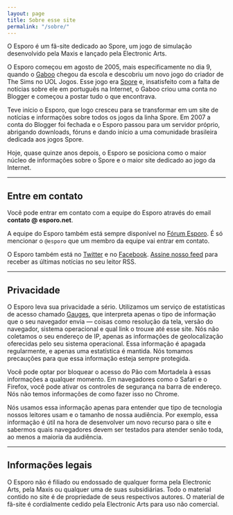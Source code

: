 ```yaml
---
layout: page
title: Sobre esse site
permalink: "/sobre/"
---
```


O Esporo é um fã-site dedicado ao Spore, um jogo de simulação desenvolvido pela Maxis e lançado pela Electronic Arts.

O Esporo começou em agosto de 2005, mais especificamente no dia 9, quando o [Gaboo](https://forum.esporo.net/u/gaboo) chegou da escola e descobriu um novo jogo do criador de The Sims no UOL Jogos. Esse jogo era [Spore](/jogos/spore/) e, insatisfeito com a falta de notícias sobre ele em português na Internet, o Gaboo criou uma conta no Blogger e começou a postar tudo o que encontrava.

Teve início o Esporo, que logo cresceu para se transformar em um site de notícias e informações sobre todos os jogos da linha Spore. Em 2007 a conta do Blogger foi fechada e o Esporo passou para um servidor próprio, abrigando downloads, fóruns e dando início a uma comunidade brasileira dedicada aos jogos Spore.

Hoje, quase quinze anos depois, o Esporo se posiciona como o maior núcleo de informações sobre o Spore e o maior site dedicado ao jogo da Internet.

---

## Entre em contato

Você pode entrar em contato com a equipe do Esporo através do email **contato @ esporo.net**.

A equipe do Esporo também está sempre disponível no [Fórum Esporo](https://forum.esporo.net/). É só mencionar o `@esporo` que um membro da equipe vai entrar em contato.

O Esporo também está no [Twitter](https://twitter.com/esporo) e no [Facebook](https://www.facebook.com/esporo). [Assine nosso feed](/feed.xml) para receber as últimas notícias no seu leitor RSS.

---

## Privacidade

O Esporo leva sua privacidade a sério. Utilizamos um serviço de estatísticas de acesso chamado [Gauges](https://gaug.es/), que interpreta apenas o tipo de informação que o seu navegador envia — coisas como resolução da tela, versão do navegador, sistema operacional e qual link o trouxe até esse site. Nós não coletamos o seu endereço de IP, apenas as informações de geolocalização oferecidas pelo seu sistema operacional. Essa informação é apagada regularmente, e apenas uma estatística é mantida. Nós tomamos precauções para que essa informação esteja sempre protegida.

Você pode optar por bloquear o acesso do Pão com Mortadela à essas informações a qualquer momento. Em navegadores como o Safari e o Firefox, você pode ativar os controles de segurança na barra de endereço. Nós não temos informações de como fazer isso no Chrome.

Nós usamos essa informação apenas para entender que tipo de tecnologia nossos leitores usam e o tamanho de nossa audiência. Por exemplo, essa informação é útil na hora de desenvolver um novo recurso para o site e sabermos quais navegadores devem ser testados para atender senão toda, ao menos a maioria da audiência.

---

## Informações legais

O Esporo não é filiado ou endossado de qualquer forma pela Electronic Arts, pela Maxis ou qualquer uma de suas subsidiárias. Todo o material contido no site é de propriedade de seus respectivos autores. O material de fã-site é cordialmente cedido pela Electronic Arts para uso não comercial.
